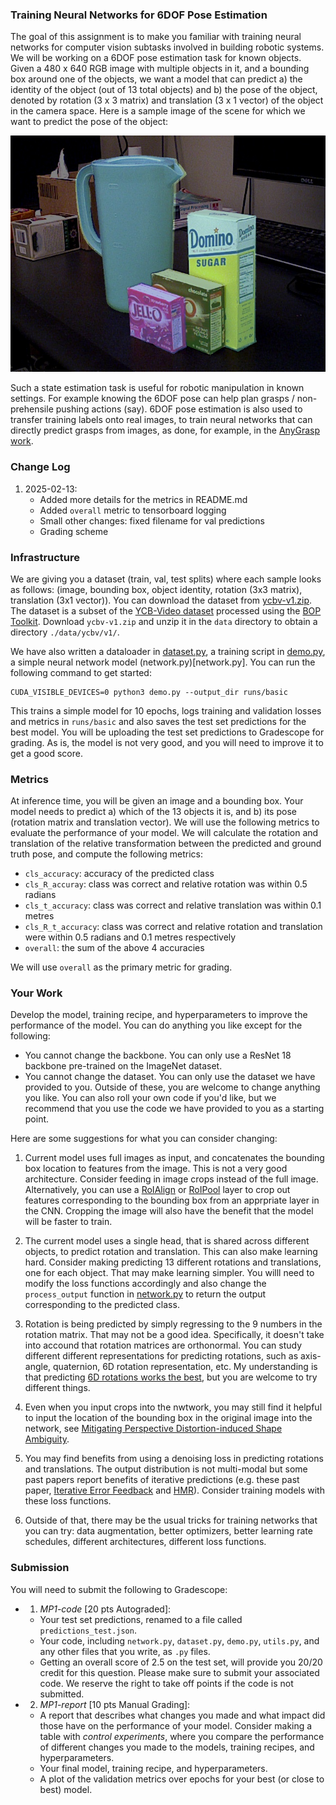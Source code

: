 ### Training Neural Networks for 6DOF Pose Estimation

The goal of this assignment is to make you familiar with training neural networks
for computer vision subtasks involved in building robotic systems.  We will be
working on a 6DOF pose estimation task for known objects. Given a 480 x 640 RGB
image with multiple objects in it, and a bounding box around one of the objects,
we want a model that can predict a) the identity of the object (out of 13 total
objects) and b) the pose of the object, denoted by rotation (3 x 3 matrix) and 
translation (3 x 1 vector) of the object in the camera space. Here is a sample 
image of the scene for which we want to predict the pose of the object:

![Sample image](image.png)

Such a state estimation task is useful for robotic manipulation in known
settings. For example knowing the 6DOF pose can help plan grasps /
non-prehensile pushing actions (say). 6DOF pose estimation is also used to
transfer training labels onto real images, to train neural networks that can
directly predict grasps from images, as done, for example, in the [AnyGrasp
work](https://arxiv.org/abs/2212.08333).

### Change Log
1. 2025-02-13: 
    - Added more details for the metrics in README.md
    - Added `overall` metric to tensorboard logging
    - Small other changes: fixed filename for val predictions
    - Grading scheme


### Infrastructure

We are giving you a dataset (train, val, test splits) where each sample looks as
follows: (image, bounding box, object identity, rotation (3x3 matrix),
translation (3x1 vector)). You can download the dataset from
[ycbv-v1.zip](https://saurabhg.web.illinois.edu/teaching/ece598sg1/sp2025/mp1/ycbv-v1.zip).
The dataset is a subset of the [YCB-Video
dataset](https://paperswithcode.com/dataset/ycb-video) processed using the [BOP
Toolkit](https://bop.felk.cvut.cz/datasets/). Download `ycbv-v1.zip` and unzip
it in the `data` directory to obtain a directory `./data/ycbv/v1/`.

We have also written a dataloader in [dataset.py](dataset.py), a training script
in [demo.py](demo.py), a simple neural network model (network.py)[network.py].
You can run the following command to get started:

```
CUDA_VISIBLE_DEVICES=0 python3 demo.py --output_dir runs/basic
```

This trains a simple model for 10 epochs, logs training and validation losses
and metrics in `runs/basic` and also saves the test set predictions for the best
model. You will be uploading the test set predictions to Gradescope for grading.
As is, the model is not very good, and you will need to improve it to get a good
score.

### Metrics
At inference time, you will be given an image and a bounding box. Your model 
needs to predict a) which of the 13 objects it is, and b) its pose (rotation
matrix and translation vector). We will use the following metrics to evaluate
the performance of your model. We will calculate the rotation and translation of
the relative transformation between the predicted and ground truth pose, and 
compute the following metrics:
- `cls_accuracy`: accuracy of the predicted class
- `cls_R_accuray`: class was correct and relative rotation was within 0.5 radians
- `cls_t_accuracy`: class was correct and relative translation was within 0.1 metres
- `cls_R_t_accuracy`: class was correct and relative rotation and translation were within 0.5 radians and 0.1 metres respectively
- `overall`: the sum of the above 4 accuracies

We will use `overall` as the primary metric for grading.

### Your Work

Develop the model, training recipe, and hyperparameters to improve the performance 
of the model. You can do anything you like except for the following:
- You cannot change the backbone. You can only use a ResNet 18 backbone pre-trained on the ImageNet dataset.
- You cannot change the dataset. You can only use the dataset we have provided to you.
Outside of these, you are welcome to change anything you like. You can also roll
your own code if you'd like, but we recommend that you use the code we have
provided to you as a starting point.

Here are some suggestions for what you can consider changing:

1. Current model uses full images as input, and concatenates the bounding box
location to features from the image. This is not a very good architecture.
Consider feeding in image crops instead of the full image. Alternatively, you
can use a [RoIAlign](https://arxiv.org/abs/1703.06870) or
[RoIPool](https://arxiv.org/abs/1504.08083) layer to crop out features
corresponding to the bounding box from an apprpriate layer in the CNN. Cropping 
the image will also have the benefit that the model will be faster to train.

2. The current model uses a single head, that is shared across different
objects, to predict rotation and translation. This can also make learning hard.
Consider making predicting 13 different rotations and translations, one for each
object. That may make learning simpler. You willl need to modify the loss
functions accordingly and also change the `process_output` function in
[network.py](network.py) to return the output corresponding to the predicted
class.

3. Rotation is being predicted by simply regressing to the 9 numbers in the
rotation matrix. That may not be a good idea. Specifically, it doesn't take into
accound that rotation matrices are orthonormal. You can study different
different representations for predicting rotations, such as axis-angle,
quaternion, 6D rotation representation, etc. My understanding is that predicting
[6D rotations works the best](https://arxiv.org/abs/1812.07035), but you are
welcome to try different things.

4. Even when you input crops into the nwtwork, you may still find it helpful to
input the location of the bounding box in the original image into the network,
see [Mitigating Perspective Distortion-induced Shape
Ambiguity](https://ap229997.github.io/projects/ambiguity/assets/paper.pdf).

5. You may find benefits from using a denoising loss in predicting rotations and
translations. The output distribution is not multi-modal but some past papers
report benefits of iterative predictions (e.g. these past paper, [Iterative
Error Feedback](https://arxiv.org/abs/1507.06550) and
[HMR](https://akanazawa.github.io/hmr/)). Consider training models with these
loss functions.

6. Outside of that, there may be the usual tricks for training networks that you
can try: data augmentation, better optimizers, better learning rate schedules,
different architectures, different loss functions.


### Submission
You will need to submit the following to Gradescope:
- 1. *MP1-code* [20 pts Autograded]:
    - Your test set predictions, renamed to a file called `predictions_test.json`.
    - Your code, including `network.py`, `dataset.py`, `demo.py`, `utils.py`, and any other files that you write, as `.py` files.
    - Getting an overall score of 2.5 on the test set, will provide you 20/20
    credit for this question. Please make sure to submit your associated code.
    We reserve the right to take off points if the code is not submitted. 
- 2. *MP1-report* [10 pts Manual Grading]:
    - A report that describes what changes you made and what impact did those
    have on the performance of your model. Consider making a table with *control
    experiments*, where you compare the performance of different changes you
    made to the models, training recipes, and hyperparameters.
    - Your final model, training recipe, and hyperparameters.
    - A plot of the validation metrics over epochs for your best (or close to best) model.
    
